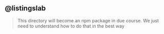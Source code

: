 ## @listingslab

> This directory will become an npm package in due course. 
We just need to understand how to do that in the best way